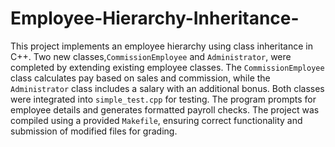# Employee-Hierarchy-Inheritance-
This project implements an employee hierarchy using class inheritance in C++. Two new classes,`CommissionEmployee` and `Administrator`, were completed by extending existing employee classes. The `CommissionEmployee` class calculates pay based on sales and commission, while the `Administrator` class includes a salary with an additional bonus. Both classes were integrated into `simple_test.cpp` for testing. The program prompts for employee details and generates formatted payroll checks. The project was compiled using a provided `Makefile`, ensuring correct functionality and submission of modified files for grading.
